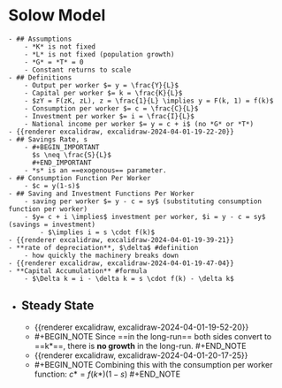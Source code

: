 # Solow Model
	- ## Assumptions
		- *K* is not fixed
		- *L* is not fixed (population growth)
		- *G* = *T* = 0
		- Constant returns to scale
	- ## Definitions
		- Output per worker $= y = \frac{Y}{L}$
		- Capital per worker $= k = \frac{K}{L}$
		- $zY = F(zK, zL), z = \frac{1}{L} \implies y = F(k, 1) = f(k)$
		- Consumption per worker $= c = \frac{C}{L}$
		- Investment per worker $= i = \frac{I}{L}$
		- National income per worker $= y = c + i$ (no *G* or *T*)
	- {{renderer excalidraw, excalidraw-2024-04-01-19-22-20}}
	- ## Savings Rate, s
		- #+BEGIN_IMPORTANT
		  $s \neq \frac{S}{L}$
		  #+END_IMPORTANT
		- *s* is an ==exogenous== parameter.
	- ## Consumption Function Per Worker
		- $c = y(1-s)$
	- ## Saving and Investment Functions Per Worker
		- saving per worker $= y - c = sy$ (substituting consumption function per worker)
		- $y= c + i \implies$ investment per worker, $i = y - c = sy$ (savings = investment)
			- $\implies i = s \cdot f(k)$
	- {{renderer excalidraw, excalidraw-2024-04-01-19-39-21}}
	- **rate of depreciation**, $\delta$ #definition
		- how quickly the machinery breaks down
	- {{renderer excalidraw, excalidraw-2024-04-01-19-47-04}}
	- **Capital Accumulation** #formula
		- $\Delta k = i - \delta k = s \cdot f(k) - \delta k$
- ## Steady State
	- {{renderer excalidraw, excalidraw-2024-04-01-19-52-20}}
	- #+BEGIN_NOTE
	  Since ==in the long-run== both sides convert to ==k*==, there is **no growth** in the long-run.
	  #+END_NOTE
	- {{renderer excalidraw, excalidraw-2024-04-01-20-17-25}}
	- #+BEGIN_NOTE
	  Combining this with the consumption per worker function: $c* = f(k*)(1 - s)$
	  #+END_NOTE